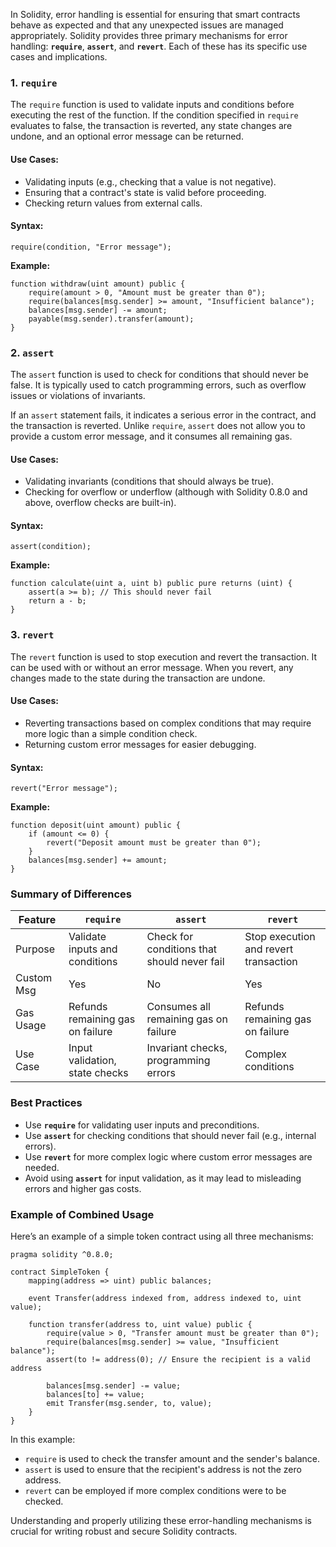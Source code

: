 In Solidity, error handling is essential for ensuring that smart contracts behave as expected and that any unexpected issues are managed appropriately. Solidity provides three primary mechanisms for error handling: **`require`**, **`assert`**, and **`revert`**. Each of these has its specific use cases and implications.

### 1. `require`

The `require` function is used to validate inputs and conditions before executing the rest of the function. If the condition specified in `require` evaluates to false, the transaction is reverted, any state changes are undone, and an optional error message can be returned.

#### Use Cases:
- Validating inputs (e.g., checking that a value is not negative).
- Ensuring that a contract's state is valid before proceeding.
- Checking return values from external calls.

#### Syntax:
```solidity
require(condition, "Error message");
```

**Example:**
```solidity
function withdraw(uint amount) public {
    require(amount > 0, "Amount must be greater than 0");
    require(balances[msg.sender] >= amount, "Insufficient balance");
    balances[msg.sender] -= amount;
    payable(msg.sender).transfer(amount);
}
```

### 2. `assert`

The `assert` function is used to check for conditions that should never be false. It is typically used to catch programming errors, such as overflow issues or violations of invariants.

If an `assert` statement fails, it indicates a serious error in the contract, and the transaction is reverted. Unlike `require`, `assert` does not allow you to provide a custom error message, and it consumes all remaining gas.

#### Use Cases:
- Validating invariants (conditions that should always be true).
- Checking for overflow or underflow (although with Solidity 0.8.0 and above, overflow checks are built-in).

#### Syntax:
```solidity
assert(condition);
```

**Example:**
```solidity
function calculate(uint a, uint b) public pure returns (uint) {
    assert(a >= b); // This should never fail
    return a - b; 
}
```

### 3. `revert`

The `revert` function is used to stop execution and revert the transaction. It can be used with or without an error message. When you revert, any changes made to the state during the transaction are undone.

#### Use Cases:
- Reverting transactions based on complex conditions that may require more logic than a simple condition check.
- Returning custom error messages for easier debugging.

#### Syntax:
```solidity
revert("Error message");
```

**Example:**
```solidity
function deposit(uint amount) public {
    if (amount <= 0) {
        revert("Deposit amount must be greater than 0");
    }
    balances[msg.sender] += amount;
}
```

### Summary of Differences

| Feature     | `require`                            | `assert`                               | `revert`                            |
|-------------|-------------------------------------|---------------------------------------|-------------------------------------|
| Purpose     | Validate inputs and conditions      | Check for conditions that should never fail | Stop execution and revert transaction |
| Custom Msg  | Yes                                 | No                                    | Yes                                 |
| Gas Usage   | Refunds remaining gas on failure    | Consumes all remaining gas on failure | Refunds remaining gas on failure    |
| Use Case    | Input validation, state checks      | Invariant checks, programming errors  | Complex conditions                   |

### Best Practices

- Use **`require`** for validating user inputs and preconditions.
- Use **`assert`** for checking conditions that should never fail (e.g., internal errors).
- Use **`revert`** for more complex logic where custom error messages are needed.
- Avoid using **`assert`** for input validation, as it may lead to misleading errors and higher gas costs.

### Example of Combined Usage

Here’s an example of a simple token contract using all three mechanisms:

```solidity
pragma solidity ^0.8.0;

contract SimpleToken {
    mapping(address => uint) public balances;

    event Transfer(address indexed from, address indexed to, uint value);

    function transfer(address to, uint value) public {
        require(value > 0, "Transfer amount must be greater than 0");
        require(balances[msg.sender] >= value, "Insufficient balance");
        assert(to != address(0); // Ensure the recipient is a valid address

        balances[msg.sender] -= value;
        balances[to] += value;
        emit Transfer(msg.sender, to, value);
    }
}
```

In this example:
- `require` is used to check the transfer amount and the sender's balance.
- `assert` is used to ensure that the recipient's address is not the zero address.
- `revert` can be employed if more complex conditions were to be checked.

Understanding and properly utilizing these error-handling mechanisms is crucial for writing robust and secure Solidity contracts.